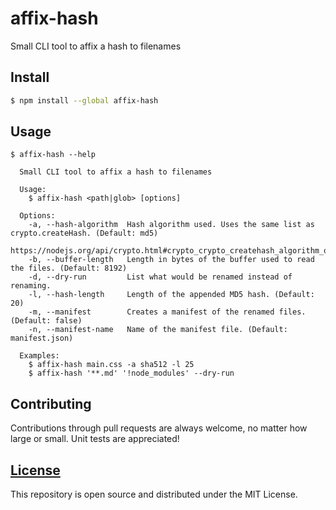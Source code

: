 # affix-hash
Small CLI tool to affix a hash to filenames

## Install
```bash
$ npm install --global affix-hash
```

## Usage
```
$ affix-hash --help

  Small CLI tool to affix a hash to filenames

  Usage:
    $ affix-hash <path|glob> [options]

  Options:
    -a, --hash-algorithm  Hash algorithm used. Uses the same list as crypto.createHash. (Default: md5)
                          https://nodejs.org/api/crypto.html#crypto_crypto_createhash_algorithm_options
    -b, --buffer-length   Length in bytes of the buffer used to read the files. (Default: 8192)
    -d, --dry-run         List what would be renamed instead of renaming.
    -l, --hash-length     Length of the appended MD5 hash. (Default: 20)
    -m, --manifest        Creates a manifest of the renamed files. (Default: false)
    -n, --manifest-name   Name of the manifest file. (Default: manifest.json)

  Examples:
    $ affix-hash main.css -a sha512 -l 25
    $ affix-hash '**.md' '!node_modules' --dry-run
```

## Contributing
Contributions through pull requests are always welcome, no matter how large or small. Unit tests are appreciated!

## [License](LICENSE)
This repository is open source and distributed under the MIT License.
